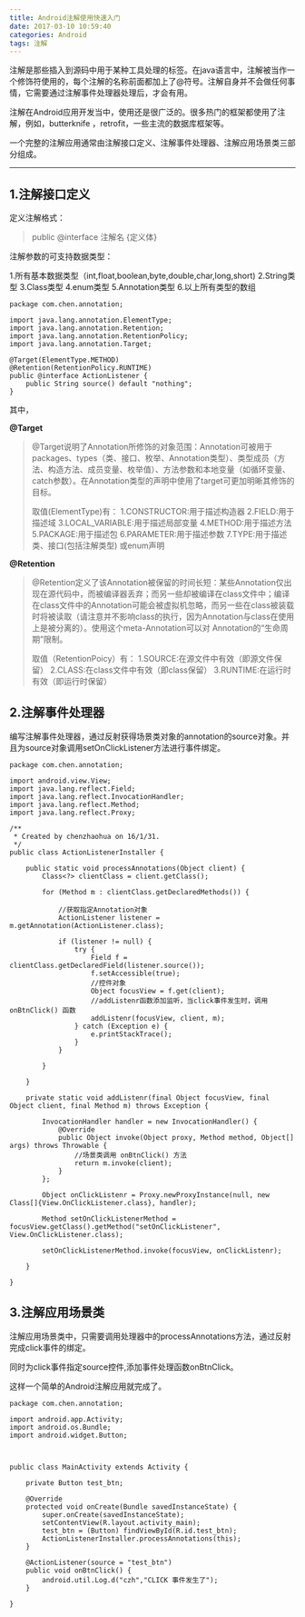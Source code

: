 ```yaml
---
title: Android注解使用快速入门
date: 2017-03-10 10:59:40
categories: Android
tags: 注解
---
```


注解是那些插入到源码中用于某种工具处理的标签。在java语言中，注解被当作一个修饰符使用的，每个注解的名称前面都加上了@符号。注解自身并不会做任何事情，它需要通过注解事件处理器处理后，才会有用。

注解在Android应用开发当中，使用还是很广泛的。很多热门的框架都使用了注解，例如，butterknife ，retrofit，一些主流的数据库框架等。

一个完整的注解应用通常由注解接口定义、注解事件处理器、注解应用场景类三部分组成。

<!-- more -->

----------

## 1.注解接口定义 ##

定义注解格式：

> public @interface 注解名 {定义体}

注解参数的可支持数据类型：

1.所有基本数据类型（int,float,boolean,byte,double,char,long,short)
2.String类型
3.Class类型
4.enum类型
5.Annotation类型
6.以上所有类型的数组
 
 
 
```
package com.chen.annotation;

import java.lang.annotation.ElementType;
import java.lang.annotation.Retention;
import java.lang.annotation.RetentionPolicy;
import java.lang.annotation.Target;

@Target(ElementType.METHOD)
@Retention(RetentionPolicy.RUNTIME)
public @interface ActionListener {
    public String source() default "nothing";
}
```

其中，

**@Target**

> @Target说明了Annotation所修饰的对象范围：Annotation可被用于
> packages、types（类、接口、枚举、Annotation类型）、类型成员（方法、构造方法、成员变量、枚举值）、方法参数和本地变量（如循环变量、catch参数）。在Annotation类型的声明中使用了target可更加明晰其修饰的目标。
> 
> 取值(ElementType)有：
> 1.CONSTRUCTOR:用于描述构造器
> 2.FIELD:用于描述域
> 3.LOCAL_VARIABLE:用于描述局部变量
> 4.METHOD:用于描述方法
> 5.PACKAGE:用于描述包
> 6.PARAMETER:用于描述参数
> 7.TYPE:用于描述类、接口(包括注解类型) 或enum声明

**@Retention**

> @Retention定义了该Annotation被保留的时间长短：某些Annotation仅出现在源代码中，而被编译器丢弃；而另一些却被编译在class文件中；编译在class文件中的Annotation可能会被虚拟机忽略，而另一些在class被装载时将被读取（请注意并不影响class的执行，因为Annotation与class在使用上是被分离的）。使用这个meta-Annotation可以对
> Annotation的“生命周期”限制。
> 
> 取值（RetentionPoicy）有：
> 1.SOURCE:在源文件中有效（即源文件保留）
> 2.CLASS:在class文件中有效（即class保留）
> 3.RUNTIME:在运行时有效（即运行时保留）


## 2.注解事件处理器 ##

 编写注解事件处理器，通过反射获得场景类对象的annotation的source对象。并且为source对象调用setOnClickListener方法进行事件绑定。

```
package com.chen.annotation;

import android.view.View;
import java.lang.reflect.Field;
import java.lang.reflect.InvocationHandler;
import java.lang.reflect.Method;
import java.lang.reflect.Proxy;

/**
 * Created by chenzhaohua on 16/1/31.
 */
public class ActionListenerInstaller {

    public static void processAnnotations(Object client) {
        Class<?> clientClass = client.getClass();

        for (Method m : clientClass.getDeclaredMethods()) {

            //获取指定Annotation对象
            ActionListener listener = m.getAnnotation(ActionListener.class);

            if (listener != null) {
                try {
                    Field f = clientClass.getDeclaredField(listener.source());
                    f.setAccessible(true);
                    //控件对象
                    Object focusView = f.get(client);
                    //addListenr函数添加监听，当click事件发生时，调用 onBtnClick() 函数
                    addListenr(focusView, client, m);
                } catch (Exception e) {
                    e.printStackTrace();
                }
            }

        }

    }

    private static void addListenr(final Object focusView, final Object client, final Method m) throws Exception {

        InvocationHandler handler = new InvocationHandler() {
            @Override
            public Object invoke(Object proxy, Method method, Object[] args) throws Throwable {
                //场景类调用 onBtnClick() 方法
                return m.invoke(client);
            }
        };

        Object onClickListenr = Proxy.newProxyInstance(null, new Class[]{View.OnClickListener.class}, handler);

        Method setOnClickListenerMethod = focusView.getClass().getMethod("setOnClickListener", View.OnClickListener.class);

        setOnClickListenerMethod.invoke(focusView, onClickListenr);

    }

}

```

## 3.注解应用场景类 ##

注解应用场景类中，只需要调用处理器中的processAnnotations方法，通过反射完成click事件的绑定。

同时为click事件指定source控件,添加事件处理函数onBtnClick。

这样一个简单的Android注解应用就完成了。

```
package com.chen.annotation;

import android.app.Activity;
import android.os.Bundle;
import android.widget.Button;



public class MainActivity extends Activity {

    private Button test_btn;

    @Override
    protected void onCreate(Bundle savedInstanceState) {
        super.onCreate(savedInstanceState);
        setContentView(R.layout.activity_main);
        test_btn = (Button) findViewById(R.id.test_btn);
        ActionListenerInstaller.processAnnotations(this);
    }

    @ActionListener(source = "test_btn")
    public void onBtnClick() {
        android.util.Log.d("czh","CLICK 事件发生了");
    }

}
```